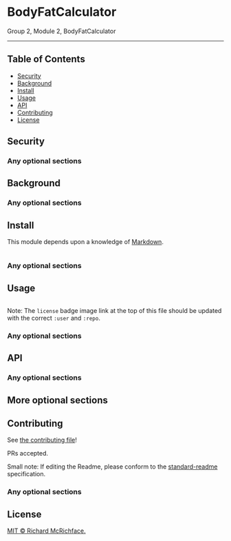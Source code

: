 # BodyFatCalculator

<!-- [banner]() -->

<!-- ![badge]() -->
<!-- ![badge]() -->
<!-- [![license](https://img.shields.io/github/license/:user/:repo.svg)](LICENSE) -->
<!-- [![standard-readme compliant](https://img.shields.io/badge/readme%20style-standard-brightgreen.svg?style=flat-square)](https://github.com/RichardLitt/standard-readme) -->

<!-- *** -->
Group 2, Module 2, BodyFatCalculator
***

## Table of Contents

- [Security](#security)
- [Background](#background)
- [Install](#install)
- [Usage](#usage)
- [API](#api)
- [Contributing](#contributing)
- [License](#license)

## Security

### Any optional sections

## Background

### Any optional sections

## Install

This module depends upon a knowledge of [Markdown]().

```
```

### Any optional sections

## Usage

```
```

Note: The `license` badge image link at the top of this file should be updated with the correct `:user` and `:repo`.

### Any optional sections

## API

### Any optional sections

## More optional sections

## Contributing

See [the contributing file](CONTRIBUTING.md)!

PRs accepted.

Small note: If editing the Readme, please conform to the [standard-readme](https://github.com/RichardLitt/standard-readme) specification.

### Any optional sections

## License

[MIT © Richard McRichface.](../LICENSE)
